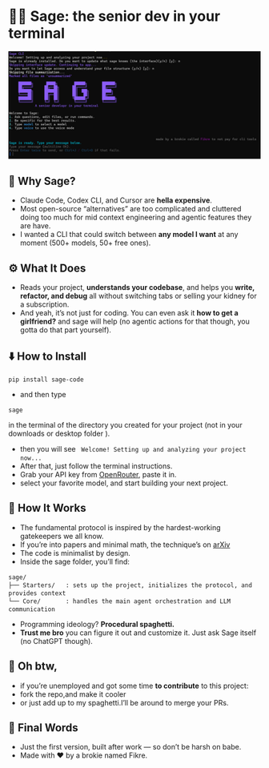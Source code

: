# 🧙‍♂️ Sage: the senior dev in your terminal
![Sage welcome page.](./sage/public/sage_start_page.jpg "Sage welcome page snapshot.")
## 🤔 Why Sage?

- Claude Code, Codex CLI, and Cursor are **hella expensive**.  
- Most open-source “alternatives” are too complicated and cluttered doing too much for mid context engineering and agentic features they are have.  
- I wanted a CLI that could switch between **any model I want** at any moment (500+ models, 50+ free ones).
## ⚙️ What It Does

- Reads your project, **understands your codebase**, and helps you **write, refactor, and debug**  all without switching tabs or selling your kidney for a subscription.  
- And yeah, it’s not just for coding. You can even ask it **how to get a girlfriend?** and sage will help (no agentic actions for that   though, you gotta do that part yourself).
## ⬇️ How to Install

 ```
pip install sage-code
```

-	and then type 
```
sage
```
 in the terminal of the directory you created for your project (not in your downloads or desktop folder ).
- then you will see
``` Welcome! Setting up and analyzing your project now...```
- After that, just follow the terminal instructions.
- Grab your API key from  [OpenRouter](https://openrouter.ai/settings/keys), paste it in.
- select your favorite model,  and start building your next project.

## 🧩 How It Works
- The fundamental protocol is inspired by the hardest-working gatekeepers we all know.
- If you’re into papers and minimal math, the technique’s on [arXiv](https://arxiv.org/abs/2510.14881)
- The code is minimalist by design.
- Inside the sage folder, you’ll find:
```text
sage/
├── Starters/   : sets up the project, initializes the protocol, and provides context  
└── Core/       : handles the main agent orchestration and LLM communication 
```

- Programming ideology? **Procedural spaghetti.**
- **Trust me bro**  you can figure it out and customize it.
Just ask Sage itself (no ChatGPT though).
## 🤝 Oh btw,
- if you’re unemployed and got some time **to contribute** to this project:        
 - fork the repo,and make it cooler
 - or just add up to my spaghetti.I’ll be around to merge your PRs.
## 📢 Final Words
- Just the first version, built after work — so don’t be harsh on  babe.   
- Made with ❤️ by a brokie named Fikre.